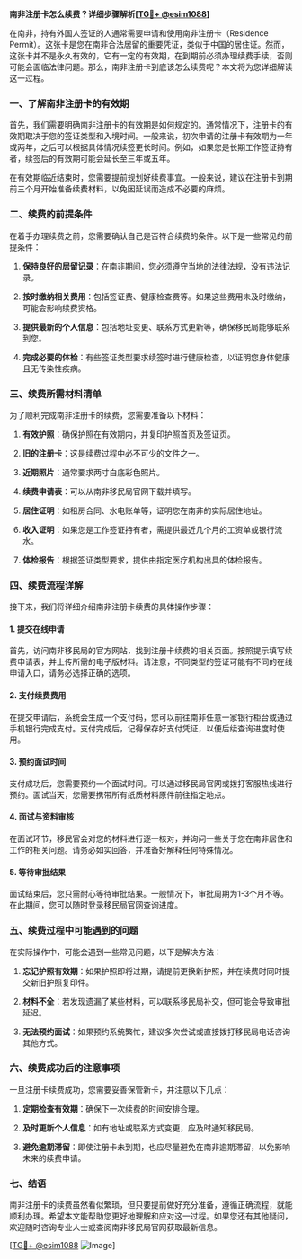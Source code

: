 **南非注册卡怎么续费？详细步骤解析[[TG💪+ @esim1088](https://t.me/s/esim1088)]**

在南非，持有外国人签证的人通常需要申请和使用南非注册卡（Residence Permit）。这张卡是您在南非合法居留的重要凭证，类似于中国的居住证。然而，这张卡并不是永久有效的，它有一定的有效期，在到期前必须办理续费手续，否则可能会面临法律问题。那么，南非注册卡到底该怎么续费呢？本文将为您详细解读这一过程。

### 一、了解南非注册卡的有效期

首先，我们需要明确南非注册卡的有效期是如何规定的。通常情况下，注册卡的有效期取决于您的签证类型和入境时间。一般来说，初次申请的注册卡有效期为一年或两年，之后可以根据具体情况续签更长时间。例如，如果您是长期工作签证持有者，续签后的有效期可能会延长至三年或五年。

在有效期临近结束时，您需要提前规划好续费事宜。一般来说，建议在注册卡到期前三个月开始准备续费材料，以免因延误而造成不必要的麻烦。

### 二、续费的前提条件

在着手办理续费之前，您需要确认自己是否符合续费的条件。以下是一些常见的前提条件：

1. **保持良好的居留记录**：在南非期间，您必须遵守当地的法律法规，没有违法记录。
   
2. **按时缴纳相关费用**：包括签证费、健康检查费等。如果这些费用未及时缴纳，可能会影响续费资格。

3. **提供最新的个人信息**：包括地址变更、联系方式更新等，确保移民局能够联系到您。

4. **完成必要的体检**：有些签证类型要求续签时进行健康检查，以证明您身体健康且无传染性疾病。

### 三、续费所需材料清单

为了顺利完成南非注册卡的续费，您需要准备以下材料：

1. **有效护照**：确保护照在有效期内，并复印护照首页及签证页。

2. **旧的注册卡**：这是续费过程中必不可少的文件之一。

3. **近期照片**：通常要求两寸白底彩色照片。

4. **续费申请表**：可以从南非移民局官网下载并填写。

5. **居住证明**：如租房合同、水电账单等，证明您在南非的实际居住地址。

6. **收入证明**：如果您是工作签证持有者，需提供最近几个月的工资单或银行流水。

7. **体检报告**：根据签证类型要求，提供由指定医疗机构出具的体检报告。

### 四、续费流程详解

接下来，我们将详细介绍南非注册卡续费的具体操作步骤：

#### 1. 提交在线申请

首先，访问南非移民局的官方网站，找到注册卡续费的相关页面。按照提示填写续费申请表，并上传所需的电子版材料。请注意，不同类型的签证可能有不同的在线申请入口，请务必选择正确的选项。

#### 2. 支付续费费用

在提交申请后，系统会生成一个支付码，您可以前往南非任意一家银行柜台或通过手机银行完成支付。支付完成后，记得保存好支付凭证，以便后续查询进度时使用。

#### 3. 预约面试时间

支付成功后，您需要预约一个面试时间。可以通过移民局官网或拨打客服热线进行预约。面试当天，您需要携带所有纸质材料原件前往指定地点。

#### 4. 面试与资料审核

在面试环节，移民官会对您的材料进行逐一核对，并询问一些关于您在南非居住和工作的相关问题。请务必如实回答，并准备好解释任何特殊情况。

#### 5. 等待审批结果

面试结束后，您只需耐心等待审批结果。一般情况下，审批周期为1-3个月不等。在此期间，您可以随时登录移民局官网查询进度。

### 五、续费过程中可能遇到的问题

在实际操作中，可能会遇到一些常见问题，以下是解决方法：

1. **忘记护照有效期**：如果护照即将过期，请提前更换新护照，并在续费时同时提交新旧护照复印件。

2. **材料不全**：若发现遗漏了某些材料，可以联系移民局补交，但可能会导致审批延迟。

3. **无法预约面试**：如果预约系统繁忙，建议多次尝试或直接拨打移民局电话咨询其他方式。

### 六、续费成功后的注意事项

一旦注册卡续费成功，您需要妥善保管新卡，并注意以下几点：

1. **定期检查有效期**：确保下一次续费的时间安排合理。

2. **及时更新个人信息**：如有地址或联系方式变更，应及时通知移民局。

3. **避免逾期滞留**：即使注册卡未到期，也应尽量避免在南非逾期滞留，以免影响未来的续费申请。

### 七、结语

南非注册卡的续费虽然看似繁琐，但只要提前做好充分准备，遵循正确流程，就能顺利办理。希望本文能帮助您更好地理解和应对这一过程。如果您还有其他疑问，欢迎随时咨询专业人士或查阅南非移民局官网获取最新信息。

[[TG💪+ @esim1088](https://t.me/s/esim1088) ![Image](https://i.postimg.cc/4NQfJmqS/Snipaste-2025-05-13-00-14-12.png)]